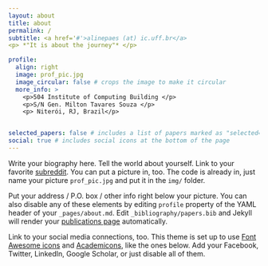 ```yaml
---
layout: about
title: about
permalink: /
subtitle: <a href='#'>alinepaes (at) ic.uff.br</a> 
<p> *"It is about the journey"* </p>

profile:
  align: right
  image: prof_pic.jpg
  image_circular: false # crops the image to make it circular
  more_info: >
    <p>504 Institute of Computing Building </p>
    <p>S/N Gen. Milton Tavares Souza </p>
    <p> Niterói, RJ, Brazil</p>


selected_papers: false # includes a list of papers marked as "selected={true}"
social: true # includes social icons at the bottom of the page
---
```


Write your biography here. Tell the world about yourself. Link to your favorite [subreddit](http://reddit.com). You can put a picture in, too. The code is already in, just name your picture `prof_pic.jpg` and put it in the `img/` folder.

Put your address / P.O. box / other info right below your picture. You can also disable any of these elements by editing `profile` property of the YAML header of your `_pages/about.md`. Edit `_bibliography/papers.bib` and Jekyll will render your [publications page](/al-folio/publications/) automatically.

Link to your social media connections, too. This theme is set up to use [Font Awesome icons](https://fontawesome.com/) and [Academicons](https://jpswalsh.github.io/academicons/), like the ones below. Add your Facebook, Twitter, LinkedIn, Google Scholar, or just disable all of them.
